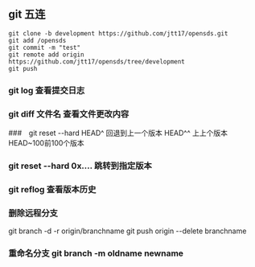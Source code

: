 ## git 五连
``` shell
git clone -b development https://github.com/jtt17/opensds.git
git add /opensds
git commit -m "test"
git remote add origin https://github.com/jtt17/opensds/tree/development
git push
```

### git log 查看提交日志

### git diff 文件名  查看文件更改内容

###　git reset --hard HEAD^  回退到上一个版本  HEAD^^ 上上个版本   HEAD~100前100个版本
###  git reset --hard 0x.... 跳转到指定版本 
### git reflog 查看版本历史

### 删除远程分支 
git branch -d -r origin/branchname
git push origin --delete branchname

### 重命名分支 git branch -m oldname  newname
